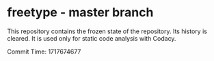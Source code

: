 # freetype - master branch

This repository contains the frozen state of the repository.
Its history is cleared. It is used only for static code
analysis with Codacy.

Commit Time: 1717674677